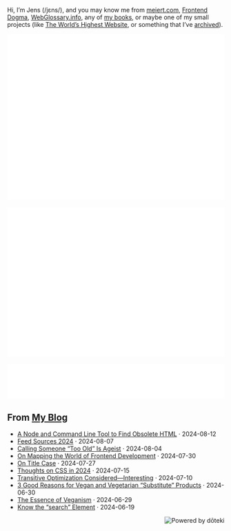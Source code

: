 Hi, I’m Jens (/jɛns/), and you may know me from [meiert.com](https://meiert.com/en/), [Frontend Dogma](https://frontenddogma.com/), [WebGlossary.info](https://webglossary.info/), any of [my books](https://www.goodreads.com/author/list/13623828.Jens_Oliver_Meiert), or maybe one of my small projects (like [The World’s Highest Website](https://worlds-highest-website.com/), or something that I’ve [archived](https://mirrors.meiert.org/)).

<!-- Metrics -->

[![Jens’s stats as per Metrics.](github-metrics.svg)](https://github.com/lowlighter/metrics)

[![Jens’s calendar.](github-metrics.plugin.isocalendar.fullyear.svg)](https://github.com/lowlighter/metrics/blob/master/source/plugins/isocalendar/README.md)

[![Jens’s facts.](github-metrics.plugin.habits.facts.svg)](https://github.com/lowlighter/metrics/blob/master/source/plugins/habits/README.md)

<!-- dōteki -->

<!-- blog start -->
## From [My Blog](https://meiert.com/en/)

- [A Node and Command Line Tool to Find Obsolete HTML](https://meiert.com/en/blog/find-obsolete-html/) · 2024-08-12
- [Feed Sources 2024](https://meiert.com/en/blog/feed-sources-2024/) · 2024-08-07
- [Calling Someone “Too Old” Is Ageist](https://meiert.com/en/blog/never-too-old/) · 2024-08-04
- [On Mapping the World of Frontend Development](https://meiert.com/en/blog/the-world-of-frontend-development/) · 2024-07-30
- [On Title Case](https://meiert.com/en/blog/on-title-case/) · 2024-07-27
- [Thoughts on CSS in 2024](https://meiert.com/en/blog/css-2024/) · 2024-07-15
- [Transitive Optimization Considered—Interesting](https://meiert.com/en/blog/transitive-optimization-considered-interesting/) · 2024-07-10
- [3 Good Reasons for Vegan and Vegetarian “Substitute” Products](https://meiert.com/en/blog/substitution/) · 2024-06-30
- [The Essence of Veganism](https://meiert.com/en/blog/the-essence-of-veganism/) · 2024-06-29
- [Know the “search” Element](https://meiert.com/en/blog/know-the-search-element/) · 2024-06-19
<!-- blog end -->

<a href="https://doteki.org"><img src="https://img.shields.io/badge/powered_by-d%C5%8Dteki-0?style=flat-square&labelColor=202b2d&color=5E936C" align="right" alt="Powered by dōteki"></a>